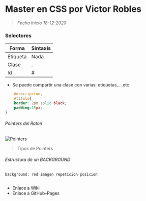 # Master en CSS por Victor Robles

> *Fecha Inicio 18-12-2020*

### Selectores
|   Forma	|   Sintaxis	|
|---	|---	|
|   Etiqueta	|   Nada	|
|   Clase	|   .	|
|   Id	|   #	|


- Se puede compartir una clase con varias: etiquetas,....etc
```css
    #descripcion,
    #titulo{
    border: 2px solid black;
    padding:15px;
}
```   

###### Pointers del Raton
![Pointers](Apuntes/ImagenesApoyo/PointersEnCSS.jpg)      
> Tipos de Pointers


###### Estructura de un BACKGROUND
`background: red imagen repeticion posicion`









```css

```


- Enlace a Wiki
- Enlace a GitHub-Pages